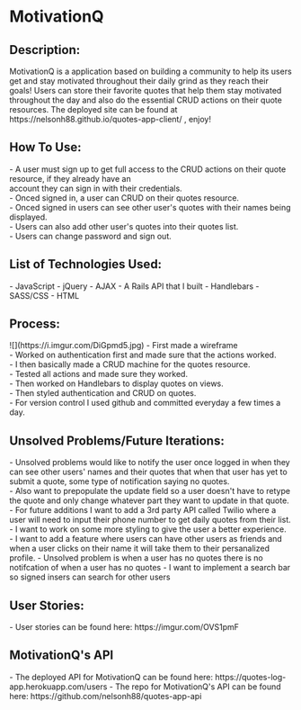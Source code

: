<h1>MotivationQ</h1>

<h2>Description:</br></h2>
MotivationQ is a application based on building a community to help its users get and stay motivated throughout their daily grind as they reach their goals! Users can store their favorite quotes that help them stay motivated throughout the day and also do the essential CRUD actions on their quote resources. The deployed site can be found at https://nelsonh88.github.io/quotes-app-client/ , enjoy!

<h2>How To Use:</br></h2>
- A user must sign up to get full access to the CRUD actions on their quote resource, if they already have an</br> account they can sign in with their credentials.</br>
- Onced signed in, a user can CRUD on their quotes resource.</br>
- Onced signed in users can see other user's quotes with their names being displayed.</br>
- Users can also add other user's quotes into their quotes list.</br>
- Users can change password and sign out.</br>

<h2>List of Technologies Used:</br></h2>
- JavaScript
- jQuery
- AJAX
- A Rails API that I built
- Handlebars
- SASS/CSS
- HTML

<h2>Process:</br></h2>
![](https://i.imgur.com/DiGpmd5.jpg)
- First made a wireframe </br>
- Worked on authentication first and made sure that the actions worked.</br>
- I then basically made a CRUD machine for the quotes resource.</br>
- Tested all actions and made sure they worked.</br>
- Then worked on Handlebars to display quotes on views.</br>
- Then styled authentication and CRUD on quotes.</br>
- For version control I used github and committed everyday a few times a day.</br>

<h2>Unsolved Problems/Future Iterations:</br></h2>
- Unsolved problems would like to notify the user once logged in when they can see other users' names and their quotes that when that user has yet to submit a quote, some type of notification saying no quotes.</br>
- Also want to prepopulate the update field so a user doesn't have to retype the quote and only change whatever part they want to update in that quote.</br>
- For future additions I want to add a 3rd party API called Twilio where a user will need to input their phone number to get daily quotes from their list.</br>
- I want to work on some more styling to give the user a better experience.</br>
- I want to add a feature where users can have other users as friends and when a user clicks on their name it will take them to their persanalized profile.
- Unsolved problem is when a user has no quotes there is no notifcation of when a user has no quotes
- I want to implement a search bar so signed insers can search for other users

<h2>User Stories:</br></h2>
- User stories can be found here: https://imgur.com/OVS1pmF

<h2>MotivationQ's API</br></h2>
- The deployed API for MotivationQ can be found here: https://quotes-log-app.herokuapp.com/users
- The repo for MotivationQ's API can be found here: https://github.com/nelsonh88/quotes-app-api
